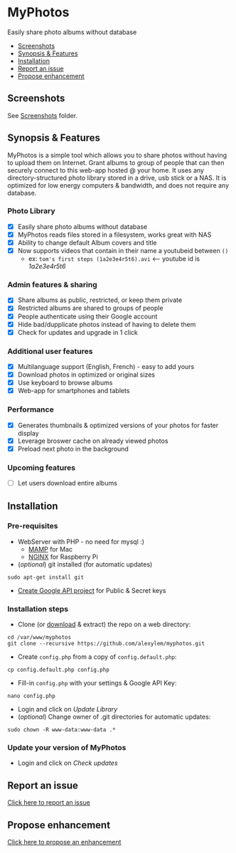 # MyPhotos
Easily share photo albums without database

* [Screenshots](#screenshots)
* [Synopsis & Features](#synopsis--features)
* [Installation](#installation)
* [Report an issue](#report-an-issue)
* [Propose enhancement](#propose-enhancement)

## Screenshots

See [Screenshots](https://github.com/alexylem/myphotos/tree/master/screenshots) folder.

## Synopsis & Features

MyPhotos is a simple tool which allows you to share photos without having to upload them on Internet.
Grant albums to group of people that can then securely connect to this web-app hosted @ your home.
It uses any directory-structured photo library stored in a drive, usb stick or a NAS.
It is optimized for low energy computers & bandwidth, and does not require any database.

### Photo Library

- [X] Easily share photo albums without database
- [X] MyPhotos reads files stored in a filesystem, works great with NAS
- [X] Ability to change default Album covers and title
- [X] Now supports videos that contain in their name a youtubeid between `()`
  * ex: `tom's first steps (1a2e3e4r5t6).avi` <-- youtube id is *1a2e3e4r5t6*

### Admin features & sharing

- [X] Share albums as public, restricted, or keep them private
- [X] Restricted albums are shared to groups of people
- [X] People authenticate using their Google account
- [X] Hide bad/dupplicate photos instead of having to delete them
- [X] Check for updates and upgrade in 1 click

### Additional user features

- [X] Multilanguage support (English, French) - easy to add yours
- [X] Download photos in optimized or original sizes
- [X] Use keyboard to browse albums
- [X] Web-app for smartphones and tablets

### Performance

- [X] Generates thumbnails & optimized versions of your photos for faster display
- [X] Leverage broswer cache on already viewed photos
- [X] Preload next photo in the background

### Upcoming features

- [ ] Let users download entire albums

## Installation

### Pre-requisites

* WebServer with PHP - no need for mysql :)
  * [MAMP](http://www.mamp.info) for Mac
  * [NGINX](http://www.raspipress.com/2014/06/tutorial-install-nginx-and-php-on-raspbian/) for Raspberry Pi
* (*optional*) git installed (for automatic updates)
```
sudo apt-get install git
```
* [Create Google API project](http://support.wpsocial.com/support/articles/144223-creating-a-google-project-with-the-google-api-console) for Public & Secret keys

### Installation steps

* Clone (or [download](https://github.com/alexylem/myphotos/archive/master.zip) & extract) the repo on a web directory:
```
cd /var/www/myphotos
git clone --recursive https://github.com/alexylem/myphotos.git
```
* Create `config.php` from a copy of `config.default.php`:
```
cp config.default.php config.php
```
* Fill-in `config.php` with your settings & Google API Key:
```
nano config.php
```
* Login and click on *Update Library*
* (*optional*) Change owner of .git directories for automatic updates:
```
sudo chown -R www-data:www-data .*
```

### Update your version of MyPhotos

* Login and click on *Check updates*

## Report an issue

[Click here to report an issue](https://github.com/alexylem/myphotos/issues/new)

## Propose enhancement

[Click here to propose an enhancement](https://github.com/alexylem/myphotos/issues/new)
